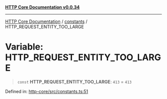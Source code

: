 [**HTTP Core Documentation v0.0.34**](../../README.md)

***

[HTTP Core Documentation](../../modules.md) / [constants](../README.md) / HTTP\_REQUEST\_ENTITY\_TOO\_LARGE

# Variable: HTTP\_REQUEST\_ENTITY\_TOO\_LARGE

> `const` **HTTP\_REQUEST\_ENTITY\_TOO\_LARGE**: `413` = `413`

Defined in: [http-core/src/constants.ts:51](https://github.com/stonemjs/http-core/blob/16d44b2a21e4f4bf5742d6461b8beebcd7cc1d0b/src/constants.ts#L51)
